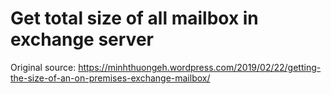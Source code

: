 # Get total size of all mailbox in exchange server
Original source: https://minhthuongeh.wordpress.com/2019/02/22/getting-the-size-of-an-on-premises-exchange-mailbox/
